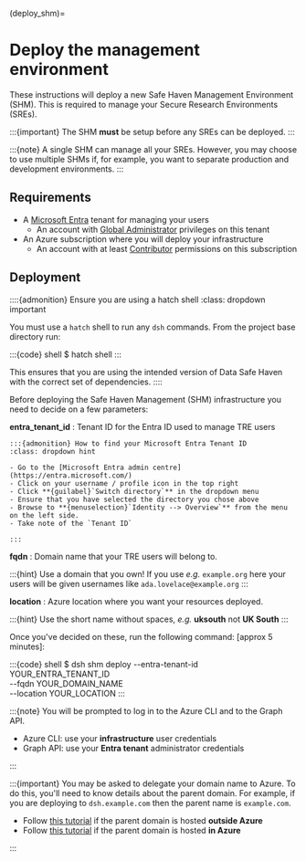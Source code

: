 (deploy_shm)=

# Deploy the management environment

These instructions will deploy a new Safe Haven Management Environment (SHM).
This is required to manage your Secure Research Environments (SREs).

:::{important}
The SHM **must** be setup before any SREs can be deployed.
:::

:::{note}
A single SHM can manage all your SREs.
However, you may choose to use multiple SHMs if, for example, you want to separate production and development environments.
:::

## Requirements

- A [Microsoft Entra](https://learn.microsoft.com/en-us/entra/fundamentals/) tenant for managing your users
    - An account with [Global Administrator](https://learn.microsoft.com/en-us/entra/global-secure-access/reference-role-based-permissions#global-administrator) privileges on this tenant
- An Azure subscription where you will deploy your infrastructure
    - An account with at least [Contributor](https://learn.microsoft.com/en-us/azure/role-based-access-control/built-in-roles/general#contributor) permissions on this subscription

## Deployment

::::{admonition} Ensure you are using a hatch shell
:class: dropdown important

You must use a `hatch` shell to run any `dsh` commands.
From the project base directory run:

:::{code} shell
$ hatch shell
:::

This ensures that you are using the intended version of Data Safe Haven with the correct set of dependencies.
::::

Before deploying the Safe Haven Management (SHM) infrastructure you need to decide on a few parameters:

**entra_tenant_id**
: Tenant ID for the Entra ID used to manage TRE users

    :::{admonition} How to find your Microsoft Entra Tenant ID
    :class: dropdown hint

    - Go to the [Microsoft Entra admin centre](https://entra.microsoft.com/)
    - Click on your username / profile icon in the top right
    - Click **{guilabel}`Switch directory`** in the dropdown menu
    - Ensure that you have selected the directory you chose above
    - Browse to **{menuselection}`Identity --> Overview`** from the menu on the left side.
    - Take note of the `Tenant ID`

    :::

**fqdn**
: Domain name that your TRE users will belong to.

  :::{hint}
  Use a domain that you own! If you use _e.g._ `example.org` here your users will be given usernames like `ada.lovelace@example.org`
  :::

**location**
: Azure location where you want your resources deployed.

  :::{hint}
  Use the short name without spaces, _e.g._ **uksouth** not **UK South**
  :::

Once you've decided on these, run the following command: [approx 5 minutes]:

:::{code} shell
$ dsh shm deploy --entra-tenant-id YOUR_ENTRA_TENANT_ID \
                 --fqdn YOUR_DOMAIN_NAME \
                 --location YOUR_LOCATION
:::

:::{note}
You will be prompted to log in to the Azure CLI and to the Graph API.

- Azure CLI: use your **infrastructure** user credentials
- Graph API: use your **Entra tenant** administrator credentials

:::

:::{important}
You may be asked to delegate your domain name to Azure. To do this, you'll need to know details about the parent domain. For example, if you are deploying to `dsh.example.com` then the parent name is `example.com`.

- Follow [this tutorial](https://learn.microsoft.com/en-us/azure/dns/dns-delegate-domain-azure-dns#delegate-the-domain) if the parent domain is hosted **outside Azure**
- Follow [this tutorial](https://learn.microsoft.com/en-us/azure/dns/tutorial-public-dns-zones-child#verify-the-child-dns-zone) if the parent domain is hosted **in Azure**

:::
